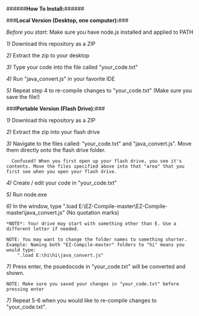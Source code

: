######**How To Install:**######

###**Local Version (Desktop, one computer):**###

*Before you start:* Make sure you have node.js installed and applied to PATH

*1)* Download this repository as a ZIP

*2)* Extract the zip to your desktop

*3)* Type your code into the file called "your_code.txt"

*4)* Run "java_convert.js" in your favorite IDE

*5)* Repeat step 4 to re-compile changes to "your_code.txt" (Make sure you save the file!)




###**Portable Version (Flash Drive):**###

*1)* Download this repository as a ZIP

*2)* Extract the zip into your flash drive

*3)* Navigate to the files called: "your_code.txt" and "java_convert.js". Move them directly onto the flash drive folder.

      Confused? When you first open up your flash drive, you see it's contents. Move the files specified above into that "area" that you       first see when you open your flash drive.

*4)* Create / edit your code in "your_code.txt"

*5)* Run node.exe

*6)* In the window, type ".load E:\EZ-Compile-master\EZ-Compile-master\java_convert.js" (No quotation marks)

    *NOTE*: Your drive may start with something other than E. Use a different letter if needed.

    NOTE: You may want to change the folder names to something shorter.
    Example: Naming both "EZ-Compile-master" folders to "hi" means you would type: 
        ".load E:\hi\hi\java_convert.js"

*7)* Press enter, the psuedocode in "your_code.txt" will be converted and shown.
   
    NOTE: Make sure you saved your changes in "your_code.txt" before pressing enter

*7)* Repeat 5-6 when you would like to re-compile changes to "your_code.txt".
